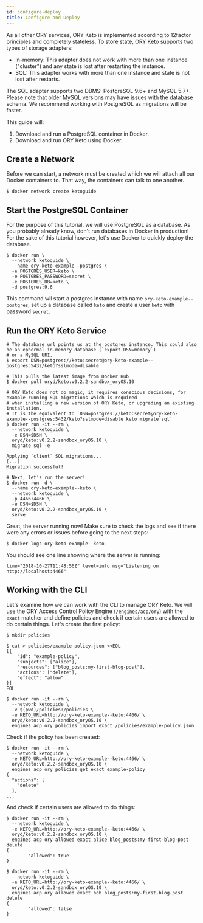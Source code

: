 ```yaml
---
id: configure-deploy
title: Configure and Deploy
---
```


As all other ORY services, ORY Keto is implemented according to 12factor principles and completely stateless. To store
state, ORY Keto supports two types of storage adapters:

* In-memory: This adapter does not work with more than one instance ("cluster") and any state is lost after restarting the instance.
* SQL: This adapter works with more than one instance and state is not lost after restarts.

The SQL adapter supports two DBMS: PostgreSQL 9.6+ and MySQL 5.7+. Please note that
older MySQL versions may have issues with the database schema. We recommend working with PostgreSQL as migrations will be
faster.

This guide will:

1. Download and run a PostgreSQL container in Docker.
2. Download and run ORY Keto using Docker.

## Create a Network

Before we can start, a network must be created which we will attach all our Docker containers to. That way, the containers
can talk to one another.

```
$ docker network create ketoguide
```

## Start the PostgreSQL Container

For the purpose of this tutorial, we will use PostgreSQL as a database. As you probably already know, don't run databases in Docker in production!
For the sake of this tutorial however, let's use Docker to quickly deploy the database.

```
$ docker run \
  --network ketoguide \
  --name ory-keto-example--postgres \
  -e POSTGRES_USER=keto \
  -e POSTGRES_PASSWORD=secret \
  -e POSTGRES_DB=keto \
  -d postgres:9.6
```

This command wil start a postgres instance with name `ory-keto-example--postgres`, set up a database called `keto`
and create a user `keto` with password `secret`.

## Run the ORY Keto Service

```
# The database url points us at the postgres instance. This could also be an ephermal in-memory database (`export DSN=memory`)
# or a MySQL URI.
$ export DSN=postgres://keto:secret@ory-keto-example--postgres:5432/keto?sslmode=disable

# This pulls the latest image from Docker Hub
$ docker pull oryd/keto:v0.2.2-sandbox_oryOS.10

# ORY Keto does not do magic, it requires conscious decisions, for example running SQL migrations which is required
# when installing a new version of ORY Keto, or upgrading an existing installation.
# It is the equivalent to `DSN=postgres://keto:secret@ory-keto-example--postgres:5432/keto?sslmode=disable keto migrate sql`
$ docker run -it --rm \
  --network ketoguide \
  -e DSN=$DSN \
  oryd/keto:v0.2.2-sandbox_oryOS.10 \
  migrate sql -e

Applying `client` SQL migrations...
[...]
Migration successful!

# Next, let's run the server!
$ docker run -d \
  --name ory-keto-example--keto \
  --network ketoguide \
  -p 4466:4466 \
  -e DSN=$DSN \
  oryd/keto:v0.2.2-sandbox_oryOS.10 \
  serve
```

Great, the server running now! Make sure to check the logs and see if there were
any errors or issues before going to the next steps:

```
$ docker logs ory-keto-example--keto
```

You should see one line showing where the server is running:

```
time="2018-10-27T11:48:56Z" level=info msg="Listening on http://localhost:4466"
```

## Working with the CLI

Let's examine how we can work with the CLI to manage ORY Keto. We will use the ORY Access Control Policy Engine (`/engines/acp/ory`)
with the `exact` matcher and define policies and check if certain users are allowed to do certain things. Let's create
the first policy:

```
$ mkdir policies

$ cat > policies/example-policy.json <<EOL
[{
    "id": "example-policy",
    "subjects": ["alice"],
    "resources": ["blog_posts:my-first-blog-post"],
    "actions": ["delete"],
    "effect": "allow"
}]
EOL

$ docker run -it --rm \
  --network ketoguide \
  -v $(pwd)/policies:/policies \
  -e KETO_URL=http://ory-keto-example--keto:4466/ \
  oryd/keto:v0.2.2-sandbox_oryOS.10 \
  engines acp ory policies import exact /policies/example-policy.json
```

Check if the policy has been created:

```
$ docker run -it --rm \
  --network ketoguide \
  -e KETO_URL=http://ory-keto-example--keto:4466/ \
  oryd/keto:v0.2.2-sandbox_oryOS.10 \
  engines acp ory policies get exact example-policy
{
  "actions": [
    "delete"
  ],
...
```

And check if certain users are allowed to do things:

```
$ docker run -it --rm \
  --network ketoguide \
  -e KETO_URL=http://ory-keto-example--keto:4466/ \
  oryd/keto:v0.2.2-sandbox_oryOS.10 \
  engines acp ory allowed exact alice blog_posts:my-first-blog-post delete
{
        "allowed": true
}

$ docker run -it --rm \
  --network ketoguide \
  -e KETO_URL=http://ory-keto-example--keto:4466/ \
  oryd/keto:v0.2.2-sandbox_oryOS.10 \
  engines acp ory allowed exact bob blog_posts:my-first-blog-post delete
{
        "allowed": false
}
```
